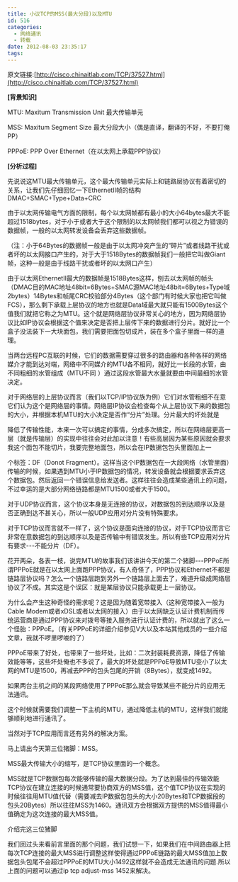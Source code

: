 ```yaml
---
title: 小议TCP的MSS(最大分段)以及MTU
id: 516
categories:
  - 网络通讯
  - 转载
date: 2012-08-03 23:35:17
tags:
---
```


原文链接:[http://cisco.chinaitlab.com/TCP/37527.html](http://cisco.chinaitlab.com/TCP/37527.html)

**[背景知识]**

MTU: Maxitum Transmission Unit 最大传输单元

MSS: Maxitum Segment Size 最大分段大小（偶是直译，翻译的不好，不要打俺PP）

PPPoE: PPP Over Ethernet（在以太网上承载PPP协议）

**[分析过程]**

先说说这MTU最大传输单元，这个最大传输单元实际上和链路层协议有着密切的关系，让我们先仔细回忆一下EthernetII帧的结构DMAC+SMAC+Type+Data+CRC

由于以太网传输电气方面的限制，每个以太网帧都有最小的大小64bytes最大不能超过1518bytes，对于小于或者大于这个限制的以太网帧我们都可以视之为错误的数据帧，一般的以太网转发设备会丢弃这些数据帧。

（注：小于64Bytes的数据帧一般是由于以太网冲突产生的“碎片”或者线路干扰或者坏的以太网接口产生的，对于大于1518Bytes的数据帧我们一般把它叫做Giant帧，这种一般是由于线路干扰或者坏的以太网口产生）

由于以太网EthernetII最大的数据帧是1518Bytes这样，刨去以太网帧的帧头（DMAC目的MAC地址48bit=6Bytes+SMAC源MAC地址48bit=6Bytes+Type域2bytes）14Bytes和帧尾CRC校验部分4Bytes（这个部门有时候大家也把它叫做FCS），那么剩下承载上层协议的地方也就是Data域最大就只能有1500Bytes这个值我们就把它称之为MTU。这个就是网络层协议非常关心的地方，因为网络层协议比如IP协议会根据这个值来决定是否把上层传下来的数据进行分片。就好比一个盒子没法装下一大块面包，我们需要把面包切成片，装在多个盒子里面一样的道理。

当两台远程PC互联的时候，它们的数据需要穿过很多的路由器和各种各样的网络媒介才能到达对端，网络中不同媒介的MTU各不相同，就好比一长段的水管，由不同粗细的水管组成（MTU不同 ）通过这段水管最大水量就要由中间最细的水管决定。

对于网络层的上层协议而言（我们以TCP/IP协议族为例）它们对水管粗细不在意它们认为这个是网络层的事情。网络层IP协议会检查每个从上层协议下来的数据包的大小，并根据本机MTU的大小决定是否作“分片”处理。分片最大的坏处就是

降低了传输性能，本来一次可以搞定的事情，分成多次搞定，所以在网络层更高一层（就是传输层）的实现中往往会对此加以注意！有些高层因为某些原因就会要求我这个面包不能切片，我要完整地面包，所以会在IP数据包包头里面加上一

个标签：DF（Donot Fragment）。这样当这个IP数据包在一大段网络（水管里面）传输的时候，如果遇到MTU小于IP数据包的情况，转发设备就会根据要求丢弃这个数据包。然后返回一个错误信息给发送者。这样往往会造成某些通讯上的问题，不过幸运的是大部分网络链路都是MTU1500或者大于1500。

对于UDP协议而言，这个协议本身是无连接的协议，对数据包的到达顺序以及是否正确到达不甚关心，所以一般UDP应用对分片没有特殊要求。

对于TCP协议而言就不一样了，这个协议是面向连接的协议，对于TCP协议而言它非常在意数据包的到达顺序以及是否传输中有错误发生。所以有些TCP应用对分片有要求---不能分片（DF）。

花开两朵，各表一枝，说完MTU的故事我们该讲讲今天的第二个猪脚---PPPoE所谓PPPoE就是在以太网上面跑PPP协议，有人奇怪了，PPP协议和Ethernet不都是链路层协议吗？怎么一个链路层跑到另外一个链路层上面去了，难道升级成网络层协议了不成。其实这是个误区：就是某层协议只能承载更上一层协议。

为什么会产生这种奇怪的需求呢？这是因为随着宽带接入（这种宽带接入一般为Cable Modem或者xDSL或者以太网的接入）由于以太网缺乏认证计费机制而传统运营商是通过PPP协议来对拨号等接入服务进行认证计费的，所以就出了这么一个怪胎：PPPoE。（有关PPPoE的详细介绍参见V大以及本站其他成员的一些介绍文章，我就不啰里啰唆的了）

PPPoE带来了好处，也带来了一些坏处，比如：二次封装耗费资源，降低了传输效能等等，这些坏处俺也不多说了，最大的坏处就是PPPoE导致MTU变小了以太网的MTU是1500，再减去PPP的包头包尾的开销（8Bytes），就变成1492。

如果两台主机之间的某段网络使用了PPPoE那么就会导致某些不能分片的应用无法通讯。

这个时候就需要我们调整一下主机的MTU，通过降低主机的MTU，这样我们就能够顺利地进行通讯了。

当然对于TCP应用而言还有另外的解决方案。

马上请出今天第三位猪脚：MSS。

MSS最大传输大小的缩写，是TCP协议里面的一个概念。

MSS就是TCP数据包每次能够传输的最大数据分段。为了达到最佳的传输效能TCP协议在建立连接的时候通常要协商双方的MSS值，这个值TCP协议在实现的时候往往用MTU值代替（需要减去IP数据包包头的大小20Bytes和TCP数据段的包头20Bytes）所以往往MSS为1460。通讯双方会根据双方提供的MSS值得最小值确定为这次连接的最大MSS值。

介绍完这三位猪脚

我们回过头来看前言里面的那个问题，我们试想一下，如果我们在中间路由器上把每次TCP连接的最大MSS进行调整这样使得通过PPPoE链路的最大MSS值加上数据包头包尾不会超过PPPoE的MTU大小1492这样就不会造成无法通讯的问题.所以上面的问题可以通过ip tcp adjust-mss 1452来解决。